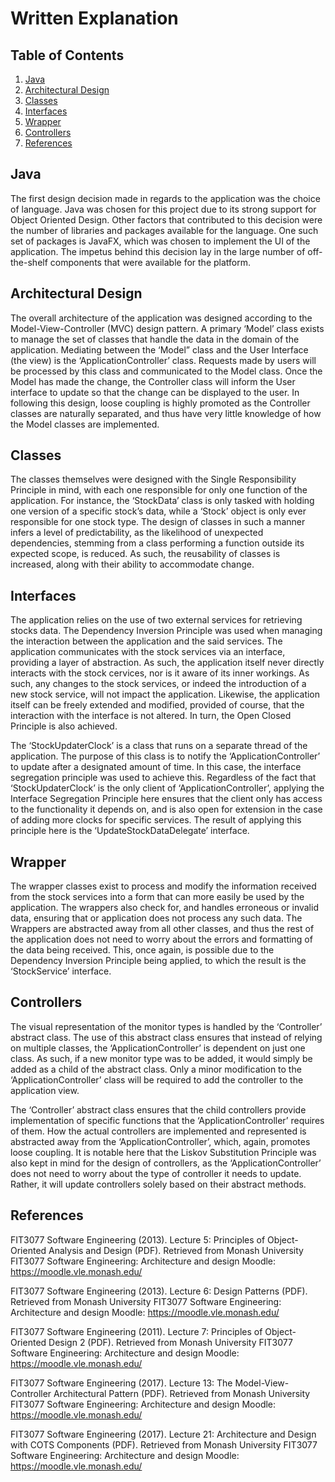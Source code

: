 # Written Explanation

## Table of Contents
1. [Java](#java)
1. [Architectural Design](#architectural-design)
1. [Classes](#classes)
1. [Interfaces](#interfaces)
1. [Wrapper](#wrapper)
1. [Controllers](#controllers)
1. [References](#references)

## Java
The first design decision made in regards to the application was the choice of language. Java was chosen for this project due to its strong support for Object Oriented Design. Other factors that contributed to this decision were the number of libraries and packages available for the language. One such set of packages is JavaFX, which was chosen to implement the UI of the application. The impetus behind this decision lay in the large number of off-the-shelf
components that were available for the platform.

## Architectural Design
The overall architecture of the application was designed according to the Model-View-Controller (MVC) design pattern. A primary ‘Model’ class exists to manage the set of classes that handle the data in the domain of the application. Mediating between the ‘Model” class and the User Interface (the view) is the ‘ApplicationController’ class. Requests made by users will be processed by this class and communicated to the Model class. Once the Model has made the change, the Controller class will inform the User interface to update so that the change can be displayed to the user. In following this design, loose coupling is highly promoted as the Controller classes are naturally separated, and thus have very little knowledge of how the Model classes are implemented.

## Classes
The classes themselves were designed with the Single Responsibility Principle in mind, with each one responsible for only one function of the application. For instance, the ‘StockData’ class is only tasked with holding one version of a specific stock’s data, while a ‘Stock’ object is only ever responsible for one stock type. The design of classes in such a manner infers a level of predictability, as the likelihood of unexpected dependencies, stemming from a class performing a function outside its expected scope, is reduced. As such, the reusability of classes is increased, along with their ability to accommodate change.

## Interfaces
The application relies on the use of two external services for retrieving stocks data. The Dependency Inversion Principle was used when managing the interaction between the application and the said services. The application communicates with the stock services via an interface, providing a layer of abstraction. As such, the application itself never directly interacts with the stock cervices, nor is it aware of its inner workings. As such, any changes to the stock services, or indeed the introduction of a new stock service, will not impact the application. Likewise, the application itself can be freely extended and modified, provided of course, that the interaction with the interface is not altered. In turn, the Open Closed Principle is also achieved.

The ‘StockUpdaterClock’ is a class that runs on a separate thread of the application. The purpose of this class is to notify the ‘ApplicationController’ to update after a designated amount of time. In this case, the interface segregation principle was used to achieve this. Regardless of the fact that ‘StockUpdaterClock’ is the only client of ‘ApplicationController’, applying the Interface Segregation Principle here ensures that the client only has access to the functionality it depends on, and is also open for extension in the case of adding more clocks for specific services. The result of applying this principle here is the ‘UpdateStockDataDelegate’ interface.

## Wrapper
The wrapper classes exist to process and modify the information received from the stock services into a form that can more easily be used by the application. The wrappers also check for, and handles erroneous or invalid data, ensuring that or application does not process any such data. The Wrappers are abstracted away from all other classes, and thus the rest of the application does not need to worry about the errors and formatting of the data being received. This, once again, is possible due to the Dependency Inversion Principle being applied, to which the result is the ‘StockService’ interface.

## Controllers
The visual representation of the monitor types is handled by the ‘Controller’ abstract class. The use of this abstract class ensures that instead of relying on multiple classes, the ‘ApplicationController’ is dependent on just one class. As such, if a new monitor type was to be added, it would simply be added as a child of the abstract class. Only a minor modification to the ‘ApplicationController’ class will be required to add the controller to the application view.

The ‘Controller’ abstract class ensures that the child controllers provide implementation of specific functions that the ‘ApplicationController’ requires of them. How the actual controllers are implemented and represented is abstracted away from the ‘ApplicationController’, which, again, promotes loose coupling. It is notable here that the Liskov Substitution Principle was also kept in mind for the design of controllers, as the ‘ApplicationController’ does not need to worry about the type of controller it needs to update. Rather, it will update controllers solely based on their abstract methods.

## References
FIT3077 Software Engineering (2013). Lecture 5: Principles of Object-Oriented Analysis and Design (PDF). Retrieved from Monash University FIT3077 Software Engineering: Architecture and design Moodle: https://moodle.vle.monash.edu/

FIT3077 Software Engineering (2013). Lecture 6: Design Patterns (PDF). Retrieved from Monash University FIT3077 Software Engineering: Architecture and design Moodle: https://moodle.vle.monash.edu/

FIT3077 Software Engineering (2011). Lecture 7: Principles of Object-Oriented Design 2 (PDF). Retrieved from Monash University FIT3077 Software Engineering: Architecture and design Moodle: https://moodle.vle.monash.edu/

FIT3077 Software Engineering (2017). Lecture 13: The Model-View-Controller Architectural Pattern (PDF). Retrieved from Monash University FIT3077 Software Engineering: Architecture and design Moodle: https://moodle.vle.monash.edu/

FIT3077 Software Engineering (2017). Lecture 21: Architecture and Design with COTS Components (PDF). Retrieved from Monash University FIT3077 Software Engineering: Architecture and design Moodle: https://moodle.vle.monash.edu/

